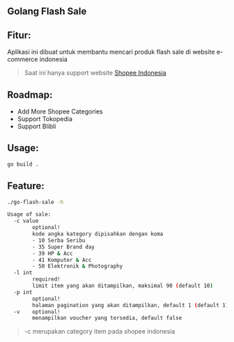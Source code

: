 ## Golang Flash Sale

## Fitur:  
Aplikasi ini dibuat untuk membantu mencari produk flash sale di website e-commerce indonesia

> Saat ini hanya support website [Shopee Indonesia](https://shopee.co.id)

## Roadmap:
- Add More Shopee Categories
- Support Tokopedia
- Support Blibli

## Usage:
```bash
go build .
```

## Feature:
```bash
./go-flash-sale -h

Usage of sale:
  -c value
        optional!
        kode angka kategory dipisahkan dengan koma
        - 10 Serba Seribu
        - 35 Super Brand day
        - 39 HP & Acc
        - 41 Komputer & Acc
        - 50 Elektronik & Photography
  -l int
        required!
        limit item yang akan ditampilkan, maksimal 90 (default 10)
  -p int
        optional!
        halaman pagination yang akan ditampilkan, default 1 (default 1)
  -v    optional!
        menampilkan voucher yang tersedia, default false
```

> -c merupakan category item pada shopee indonesia